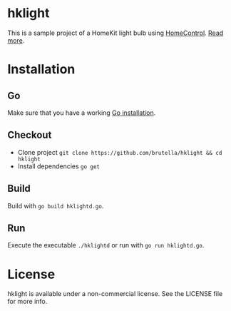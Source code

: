 # hklight

This is a sample project of a HomeKit light bulb using [HomeControl](https://github.com/brutella/hc). [Read more](#TODO).

# Installation

## Go

Make sure that you have a working [Go installation](http://golang.org/doc/install).

## Checkout

- Clone project `git clone https://github.com/brutella/hklight && cd hklight`
- Install dependencies `go get`

## Build

Build with `go build hklightd.go`.

## Run

Execute the executable `./hklightd` or run with `go run hklightd.go`.

# License

hklight is available under a non-commercial license. See the LICENSE file for more info.